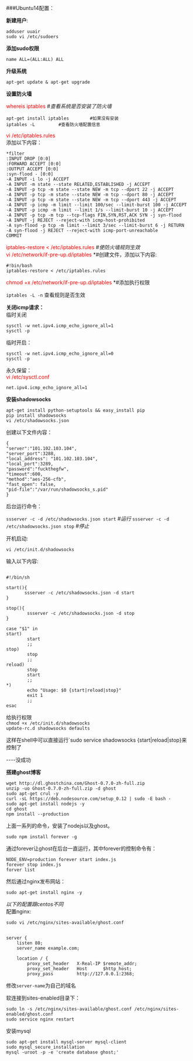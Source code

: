###Ubuntu14配置：  

**新建用户**:  

    adduser uuair
    sudo vi /etc/sudoers
    
**添加sudo权限** 

    name ALL=(ALL:ALL) ALL  

**升级系统**  

    apt-get update & apt-get upgrade  
    
**设置防火墙**    

<font color="red">whereis iptables</font>  		#*查看系统是否安装了防火墙*
  
    apt-get install iptables 		#如果没有安装  
    iptables -L 		#查看防火墙配置信息  
    
<font color="red">vi /etc/iptables.rules</font>    
添加以下内容：  

```
*filter
:INPUT DROP [0:0]
:FORWARD ACCEPT [0:0]  
:OUTPUT ACCEPT [0:0]
:syn-flood - [0:0]
-A INPUT -i lo -j ACCEPT
-A INPUT -m state --state RELATED,ESTABLISHED -j ACCEPT
-A INPUT -p tcp -m state --state NEW -m tcp --dport 22 -j ACCEPT
-A INPUT -p tcp -m state --state NEW -m tcp --dport 80 -j ACCEPT
-A INPUT -p tcp -m state --state NEW -m tcp --dport 443 -j ACCEPT
-A INPUT -p icmp -m limit --limit 100/sec --limit-burst 100 -j ACCEPT
-A INPUT -p icmp -m limit --limit 1/s --limit-burst 10 -j ACCEPT
-A INPUT -p tcp -m tcp --tcp-flags FIN,SYN,RST,ACK SYN -j syn-flood
-A INPUT -j REJECT --reject-with icmp-host-prohibited
-A syn-flood -p tcp -m limit --limit 3/sec --limit-burst 6 -j RETURN
-A syn-flood -j REJECT --reject-with icmp-port-unreachable
COMMIT
```

<font color="red">iptables-restore < /etc/iptables.rules</font>   *#使防火墙规则生效*  
<font color="red">vi /etc/network/if-pre-up.d/iptables</font>    *#创建文件，添加以下内容:  

```
#!bin/bash  
iptables-restore < /etc/iptables.rules  
```  
<font color="red">chmod +x /etc/network/if-pre-up.d/iptables</font> *#添加执行权限  

`iptables -L -n`  查看规则是否生效  

**关闭icmp请求：**   
临时关闭  

    sysctl -w net.ipv4.icmp_echo_ignore_all=1
    sysctl -p  
    
临时开启：  
    
    sysctl -w net.ipv4.icmp_echo_ignore_all=0
    sysctl -p  
    
永久保留：  
<font color="red">vi /etc/sysctl.conf</font>  

    net.ipv4.icmp_echo_ignore_all=1  
    
**安装shadowsocks**  

    apt-get install python-setuptools && easy_install pip
    pip install shadowsocks  
    vi /etc/shadowsocks.json
    
创建以下文件内容：  

```
{ 
"server":"101.102.103.104",   
"server_port":3288,   
"local_address": "101.102.103.104",   
"local_port":3289,   
"password":"fuckthegfw",   
"timeout":600,   
"method":"aes-256-cfb",   
"fast_open": false,   
"pid-file":"/var/run/shadowsocks_s.pid"   
}
```    

后台运行命令：  

`ssserver -c -d /etc/shadowsocks.json start`   *#运行* 
`ssserver -c -d /etc/shadowsocks.json stop`    *#停止*  

开机启动:  

`vi /etc/init.d/shadowsocks`  

输入以下内容:    

```

#!/bin/sh

start(){
       ssserver -c /etc/shadowsocks.json -d start
}

stop(){
        ssserver -c /etc/shadowsocks.json -d stop
}

case "$1" in  
start)  
        start   
        ;;  
stop)  
        stop  
        ;;  
reload)  
        stop  
        start  
        ;;  
*)  
        echo "Usage: $0 {start|reload|stop}"  
        exit 1  
        ;;  
esac    
```

给执行权限  
`chmod +x /etc/init.d/shadowsocks`  
`update-rc.d shadowsocks defaults`  

这样在shell中可以直接运行`sudo service shadowsocks {start|reload|stop}来控制了  

----没成功  

**搭建ghost博客**  

    wget http://dl.ghostchina.com/Ghost-0.7.0-zh-full.zip    
    unzip -uo Ghost-0.7.0-zh-full.zip -d ghost
    sudo apt-get crul -y  
    curl -sL https://deb.nodesource.com/setup_0.12 | sudo -E bash -   
    sudo apt-get install nodejs -y  
    cd ghost  
    npm install --production  
    
上面一系列的命令，安装了nodejs以及ghost。  

    sudo npm install forever -g  

通过forever让ghost在后台一直运行，其中forever的控制命令有：  

    NODE_ENV=production forever start index.js  
    forever stop index.js  
    forver list  
    
然后通过nginx发布网站：  

    sudo apt-get install nginx -y  

*以下的配置跟centos不同*  
配置nginx:  

    sudo vi /etc/nginx/sites-available/ghost.conf  
    
```

server {
    listen 80;
    server_name example.com;

    location / {
        proxy_set_header   X-Real-IP $remote_addr;
        proxy_set_header   Host      $http_host;
        proxy_pass         http://127.0.0.1:2368;
```  

修改`server-name`为自己的域名  

软连接到sites-enabled目录下：  

    sudo ln -s /etc/nginx/sites-available/ghost.conf /etc/nginx/sites-enabled/ghost.conf  
    sudo service nginx restart  
    
安装mysql  

    sudo apt-get install mysql-server mysql-client  
    sudo mysql_secure_installation  
    mysql -uroot -p -e 'create database ghost;'   
    
    



    

    
    


